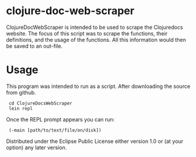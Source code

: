 # clojure-doc-web-scraper

ClojureDocWebScraper is intended to be used to scrape the Clojuredocs website.
The focus of this script was to scrape the functions, their definitions, and
the usage of the functions. All this information would then be saved to
an out-file.

# Usage
This program was intended to run as a script. After downloading the source
from github.

     cd ClojureDocsWebScraper
     lein repl

Once the REPL prompt appears you can run:

     (-main [path/to/text/file/on/disk])

Distributed under the Eclipse Public License either version 1.0 or (at
your option) any later version.
